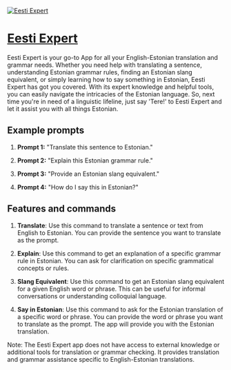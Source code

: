 [![Eesti Expert](https://files.oaiusercontent.com/file-myDsGCdQLx5wnGbnqYZfvLOI?se=2123-10-18T09%3A28%3A10Z&sp=r&sv=2021-08-06&sr=b&rscc=max-age%3D31536000%2C%20immutable&rscd=attachment%3B%20filename%3D2fbcde96-de14-4c84-a83c-fb7ae1af8e20.png&sig=ey6/MkCjvGremLP1/0YJc1sydSJ0Jn9r90IgAhYzQWw%3D)](https://chat.openai.com/g/g-JRUE7CNfQ-eesti-expert)

# [Eesti Expert](https://chat.openai.com/g/g-JRUE7CNfQ-eesti-expert)

Eesti Expert is your go-to App for all your English-Estonian translation and grammar needs. Whether you need help with translating a sentence, understanding Estonian grammar rules, finding an Estonian slang equivalent, or simply learning how to say something in Estonian, Eesti Expert has got you covered. With its expert knowledge and helpful tools, you can easily navigate the intricacies of the Estonian language. So, next time you're in need of a linguistic lifeline, just say 'Tere!' to Eesti Expert and let it assist you with all things Estonian.

## Example prompts

1. **Prompt 1:** "Translate this sentence to Estonian."

2. **Prompt 2:** "Explain this Estonian grammar rule."

3. **Prompt 3:** "Provide an Estonian slang equivalent."

4. **Prompt 4:** "How do I say this in Estonian?"

## Features and commands

1. **Translate**: Use this command to translate a sentence or text from English to Estonian. You can provide the sentence you want to translate as the prompt.

2. **Explain**: Use this command to get an explanation of a specific grammar rule in Estonian. You can ask for clarification on specific grammatical concepts or rules.

3. **Slang Equivalent**: Use this command to get an Estonian slang equivalent for a given English word or phrase. This can be useful for informal conversations or understanding colloquial language.

4. **Say in Estonian**: Use this command to ask for the Estonian translation of a specific word or phrase. You can provide the word or phrase you want to translate as the prompt. The app will provide you with the Estonian translation.

Note: The Eesti Expert app does not have access to external knowledge or additional tools for translation or grammar checking. It provides translation and grammar assistance specific to English-Estonian translations.